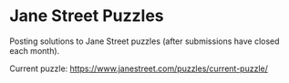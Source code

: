 # Jane Street Puzzles
Posting solutions to Jane Street puzzles (after submissions have closed each month). 

Current puzzle: https://www.janestreet.com/puzzles/current-puzzle/
